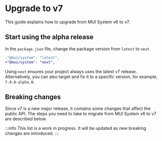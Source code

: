 # Upgrade to v7

<p class="description">This guide explains how to upgrade from MUI System v6 to v7.</p>

## Start using the alpha release

In the `package.json` file, change the package version from `latest` to `next`.

```diff title="package.json"
-"@mui/system": "latest",
+"@mui/system": "next",
```

Using `next` ensures your project always uses the latest v7 release.
Alternatively, you can also target and fix it to a specific version, for example, `7.0.0-alpha.0`.

## Breaking changes

Since v7 is a new major release, it contains some changes that affect the public API.
The steps you need to take to migrate from MUI System v6 to v7 are described below.

:::info
This list is a work in progress.
It will be updated as new breaking changes are introduced.
:::
